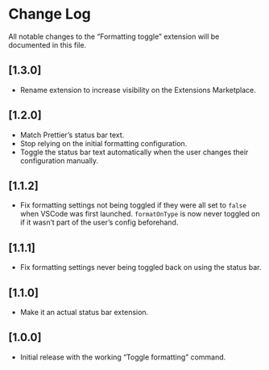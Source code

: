 # Change Log

All notable changes to the “Formatting toggle” extension will be documented in this file.

## [1.3.0]

* Rename extension to increase visibility on the Extensions Marketplace.

## [1.2.0]

* Match Prettier’s status bar text.
* Stop relying on the initial formatting configuration.
* Toggle the status bar text automatically when the user changes their configuration manually.

## [1.1.2]

* Fix formatting settings not being toggled if they were all set to `false` when VSCode was first launched. `formatOnType` is now never toggled on if it wasn’t part of the user’s config beforehand.

## [1.1.1]

* Fix formatting settings never being toggled back on using the status bar.

## [1.1.0]

* Make it an actual status bar extension.

## [1.0.0]

* Initial release with the working “Toggle formatting” command.
